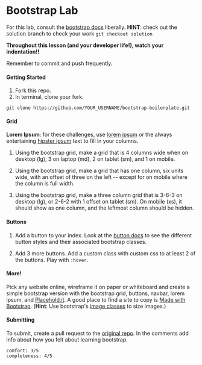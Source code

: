 # Bootstrap Lab

For this lab, consult the [bootstrap docs](http://getbootstrap.com/) liberally. __HINT__: check out the solution branch to check your work `git checkout solution`

__Throughout this lesson (and your developer life!), watch your indentation!!__

Remember to commit and push frequently.

#### Getting Started
1. Fork this repo.
1. In terminal, clone your fork.
```
git clone https://github.com/YOUR_USERNAME/bootstrap-boilerplate.git
```

#### Grid
**Lorem Ipsum**: for these challenges, use [lorem ipsum](http://www.lipsum.com/feed/html) or the always entertaining [hipster ipsum](http://hipsum.co/) text to fill in your columns.

1. Using the bootstrap grid, make a grid that is 4 columns wide when on desktop (lg), 3 on laptop (md), 2 on tablet (sm), and 1 on mobile.

1. Using the bootstrap grid, make a grid that has one column, six units wide, with an offset of three on the left -- except for on mobile where the column is full width.

1. Using the bootstrap grid, make a three column grid that is 3-6-3 on desktop (lg), or 2-6-2 with 1 offset on tablet (sm). On mobile (xs), it should show as one column, and the leftmost column should be hidden.

#### Buttons
1. Add a button to your index. Look at the [button docs](http://getbootstrap.com/css/#buttons) to see the different button styles and their associated bootstrap classes.

1. Add 3 more buttons. Add a custom class with custom css to at least 2 of the buttons. Play with `:hover`.

#### More!

Pick any website online, wireframe it on paper or whiteboard and create a simple bootstrap version with the bootstrap grid, buttons, navbar, lorem ipsum, and [Placehold.it](https://placehold.it/). A good place to find a site to copy is [Made with Bootstrap](http://builtwithbootstrap.com/). (**Hint**: Use bootstrap's [image classes](http://getbootstrap.com/css/#images) to size images.)

#### Submitting
To submit, create a pull request to the [original repo](https://github.com/sf-wdi-27-28/bootstrap-boilerplate). In the comments add info about how you felt about learning bootstrap.
  ```
  comfort: 3/5
  completeness: 4/5
  ```
